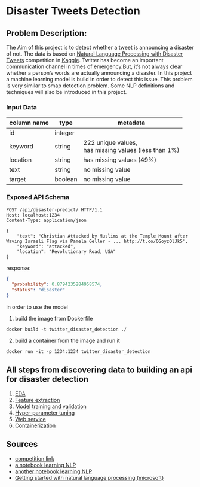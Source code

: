 # Disaster Tweets Detection

## Problem Description:

The Aim of this project is to detect whether a tweet is announcing a disaster of not. The data is based
on [Natural Language Processing with Disaster Tweets](https://www.kaggle.com/competitions/nlp-getting-started/)
competition in [Kaggle](https://www.kaggle.com/). Twitter has become an important communication channel in times of
emergency.But, it’s not always clear whether a person’s words are actually announcing a disaster.
In this project a machine learning model is build in order to detect this issue. This problem is very similar to smap
detection problem. Some NLP definitions and techniques will also be introduced in this project.

### Input Data

| column name | type    | metadata                                                  |
|-------------|---------|-----------------------------------------------------------|
| id          | integer |                                                           |
| keyword     | string  | 222 unique values, <br> has missing values (less than 1%) |
| location    | string  | has missing values (49%)                                  |
| text        | string  | no missing value                                          |
| target      | boolean | no missing value                                          |

### Exposed API Schema

```http request
POST /api/disaster-predict/ HTTP/1.1
Host: localhost:1234
Content-Type: application/json

{
    "text": "Christian Attacked by Muslims at the Temple Mount after Waving Israeli Flag via Pamela Geller - ... http://t.co/OGoyzOlJk5",
    "keyword": "attacked",
    "location": "Revolutionary Road, USA"
}
```

response:

```json
{
  "probability": 0.8794235284958574,
  "status": "disaster"
}
```

in order to use the model

1. build the image from Dockerfile

```commandline
docker build -t twitter_disaster_detection ./
```

2. build a container from the image and run it

```commandline
docker run -it -p 1234:1234 twitter_disaster_detection
```

## All steps from discovering data to building an api for disaster detection

1. [EDA](./eda.ipynb)
2. [Feature extraction](./feature-eng.ipynb)
3. [Model training and validation](./models.ipynb)
4. [Hyper-parameter tuning](./hyper-parameter.ipynb)
5. [Web service](./web_server.py)
6. [Containerization](./Dockerfile)

## Sources

- [competition link](https://www.kaggle.com/competitions/nlp-getting-started/)
- [a notebook learning NLP](https://www.kaggle.com/code/faressayah/natural-language-processing-nlp-for-beginners#%F0%9F%94%81-Representing-text-as-numerical-data)
- [another notebook learning NLP](https://www.kaggle.com/code/philculliton/nlp-getting-started-tutorial/notebook)
- [Getting started with natural language processing (microsoft)](https://microsoft.github.io/ML-For-Beginners/#/6-NLP/README?id=lessons)

[//]: # (add this to kaggle note book too and mention it here)